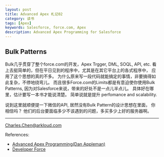 ```yaml
---
layout: post
title: Advanced Apex 札记02
category: 读书
tags: [Apex] 
keywords: Salesforce, force.com, Apex
description: Advanced Apex Programming for Salesforce
---
```

## Bulk Patterns

Bulk几乎贯穿了整个force.com的开发，Apex Trgger, DML, SOQL, API, etc.
看上去挺简单的，但在平日见到的程序中，尤其是在其它平台上的各式程序中，
应用了这个思想的真的不多。
为什么原来写一段代码就能搞定的事情，非要搞得如此复杂，不停地绕弯儿。
而且很多Force.com的Limits都是有意迫使你使用Bulk Patterns, 因为对Salesforce来说，带来的好处不是一点儿半点儿。
具体好在哪里，估计要写一本书才能说清楚。
简单说就是提升 perfomance and scalability.

说到这里就顺便提一下微信的API, 居然没有Bulk Pattern的设计思想在里面，
你相信吗？ 他们的后台要面临多少不该遇到的问题，多买多少上好的服务器啊。







---
Charles.Chen@arkloud.com

References:

* [Advanced Apex Programming(Dan Appleman)](http://advancedapex.com/)
* [Developer Force](http://developer.force.com)